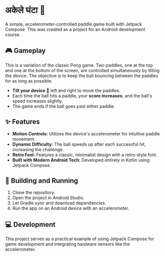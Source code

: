 #  अकेले घंटा 🏓

A simple, accelerometer-controlled paddle game built with Jetpack Compose. This was created as a project for an Android development course.

## 🎮 Gameplay

This is a variation of the classic Pong game. Two paddles, one at the top and one at the bottom of the screen, are controlled simultaneously by tilting the device. The objective is to keep the ball bouncing between the paddles for as long as possible.

-   **Tilt your device** 📱 left and right to move the paddles.
-   Each time the ball hits a paddle, your **score increases**, and the ball's speed increases slightly.
-   The game ends if the ball goes past either paddle.

## ✨ Features

-   **Motion Controls:** Utilizes the device's accelerometer for intuitive paddle movement.
-   **Dynamic Difficulty:** The ball speeds up after each successful hit, increasing the challenge.
-   **Retro Feel:** Features a classic, minimalist design with a retro-style font.
-   **Built with Modern Android Tech:** Developed entirely in Kotlin using Jetpack Compose.

## 🚀 Building and Running

1.  Clone the repository.
2.  Open the project in Android Studio.
3.  Let Gradle sync and download dependencies.
4.  Run the app on an Android device with an accelerometer.

## 💻 Development

This project serves as a practical example of using Jetpack Compose for game development and integrating hardware sensors like the accelerometer.
